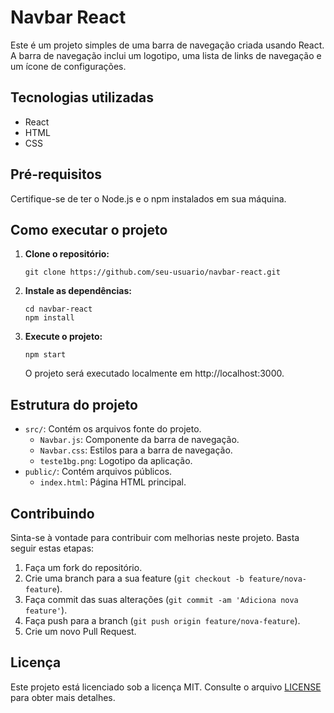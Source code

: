 # Navbar React

Este é um projeto simples de uma barra de navegação criada usando React. A barra de navegação inclui um logotipo, uma lista de links de navegação e um ícone de configurações.

## Tecnologias utilizadas

- React
- HTML
- CSS

## Pré-requisitos

Certifique-se de ter o Node.js e o npm instalados em sua máquina.

## Como executar o projeto

1. **Clone o repositório:**

    ```
    git clone https://github.com/seu-usuario/navbar-react.git
    ```

2. **Instale as dependências:**

    ```
    cd navbar-react
    npm install
    ```

3. **Execute o projeto:**

    ```
    npm start
    ```

    O projeto será executado localmente em http://localhost:3000.

## Estrutura do projeto

- `src/`: Contém os arquivos fonte do projeto.
  - `Navbar.js`: Componente da barra de navegação.
  - `Navbar.css`: Estilos para a barra de navegação.
  - `teste1bg.png`: Logotipo da aplicação.
- `public/`: Contém arquivos públicos.
  - `index.html`: Página HTML principal.

## Contribuindo

Sinta-se à vontade para contribuir com melhorias neste projeto. Basta seguir estas etapas:

1. Faça um fork do repositório.
2. Crie uma branch para a sua feature (`git checkout -b feature/nova-feature`).
3. Faça commit das suas alterações (`git commit -am 'Adiciona nova feature'`).
4. Faça push para a branch (`git push origin feature/nova-feature`).
5. Crie um novo Pull Request.

## Licença

Este projeto está licenciado sob a licença MIT. Consulte o arquivo [LICENSE](LICENSE) para obter mais detalhes.
